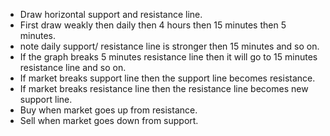 - Draw horizontal support and resistance line.   
- First draw weakly then daily then 4 hours then 15 minutes then 5 minutes. 
- note daily support/ resistance line is stronger then 15 minutes and so on.
- If the graph breaks 5 minutes resistance line then it will go to 15 minutes resistance line and so on.
- If market breaks support line then the support line becomes resistance.
- If market breaks resistance line then the resistance line becomes new support line.
- Buy when market goes up from resistance.
- Sell when market goes down from support.